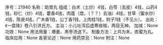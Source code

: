 序号：21940
名称：助胃丸
组成：白术（土炒）4钱，白苓（去皮）4钱，山药4钱，砂仁（炒）4钱，藿香4钱，肉蔻（煨，（？？）去油）4钱，甘草（蜜水炒）4钱，陈皮4钱，广木香1钱，公丁香1钱，上肉桂1钱，附子1钱（不见火）。
出处：《一盘珠》卷八引洪氏方。
主治：小儿吐泻后虚寒痰喘，两目无神。
加减：None
功效：None
用法用量：爆姜、黑枣汤送下。
制备方法：上共为末，炼蜜为丸。
临床应用：None
各家论述：None
用药禁忌：None
附注：None
